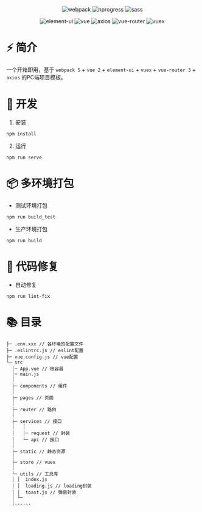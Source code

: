 <div align=center>

![webpack](https://img.shields.io/badge/5.54.0-webpack-orange)
![nprogress](https://img.shields.io/badge/0.2.0-nprogress-red)
![sass](https://img.shields.io/badge/1.53.0-sass-orange)
  
</div>

<div align=center>
  
![element-ui](https://img.shields.io/badge/2.15.9-element--ui-409EFF)
![vue](https://img.shields.io/badge/2.6.14-vue-brightgreen)
![axios](https://img.shields.io/badge/0.27.2-axios-ff69b4)
![vue-router](https://img.shields.io/badge/3.5.4-vue%20router-blueviolet)
![vuex](https://img.shields.io/badge/3.6.2-vuex-yellow)
  
</div>

# ⚡️ 简介

一个开箱即用，基于 `webpack 5` + `vue 2` + `element-ui` + `vuex` + `vue-router 3` + `axios` 的PC端项目模板。


# 🚀 开发

1. 安装

```
npm install
```

2. 运行

```
npm run serve
```

# 📦️ 多环境打包

- 测试环境打包

```
npm run build_test
```

- 生产环境打包

```
npm run build
```

# 🔧 代码修复

- 自动修复

```
npm run lint-fix
```

# 📚 目录

```
├─ .env.xxx // 各环境的配置文件
├─ .eslintrc.js // eslint配置
├─ vue.config.js // vue配置
└─ src
  │─ App.vue // 根容器
  │─ main.js
  │  
  ├─ components // 组件
  │      
  ├─ pages // 页面
  │                          
  ├─ router // 路由
  │          
  ├─ services // 接口
  │   │  
  │   │─ request // 封装
  │   └─ api // 接口
  │      
  ├─ static // 静态资源
  │              
  ├─ store // vuex
  │      
  └─ utils // 工具库
  │ │  index.js
  │ │  loading.js // loading封装
  │ │  toast.js // 弹窗封装  
  │ └─
  │......
```
